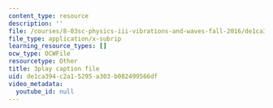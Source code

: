 ```yaml
---
content_type: resource
description: ''
file: /courses/8-03sc-physics-iii-vibrations-and-waves-fall-2016/de1ca394c2a15295a303b082499566df_Dlhma3z57SA.vtt
file_type: application/x-subrip
learning_resource_types: []
ocw_type: OCWFile
resourcetype: Other
title: 3play caption file
uid: de1ca394-c2a1-5295-a303-b082499566df
video_metadata:
  youtube_id: null
---
```


